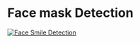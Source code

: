 # Face mask Detection

[![Face Smile Detection](https://img.youtube.com/vi/eC_GfTEylSw/0.jpg)](https://www.youtube.com/watch?v=mcZ62541qm4)
